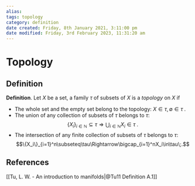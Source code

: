 ```yaml
---
alias:
tags: topology
category: definition
date created: Friday, 8th January 2021, 3:11:00 pm
date modified: Friday, 3rd February 2023, 11:31:20 am
---
```

# Topology

## Definition

**Definition**. Let $X$ be a set, a family $\tau$ of subsets of $X$ is a *topology* on $X$ if
- The whole set and the empty set belong to the topology: $X\in\tau,\emptyset\in\tau\;.$
- The union of any collection of subsets of $\tau$ belongs to $\tau$: $$\{X_i\}_{i\in\mathbb{N}}\subseteq\tau\Rightarrow\bigcup_{i\in\mathbb{N}}X_i\in\tau\;.$$
- The intersection of any finite collection of subsets of $\tau$ belongs to $\tau$: $$\{X_i\}_{i=1}^n\subseteq\tau\Rightarrow\bigcap_{i=1}^nX_i\in\tau\;.$$
## References

[[Tu, L. W. - An introduction to manifolds|@Tu11 Definition A.1]]